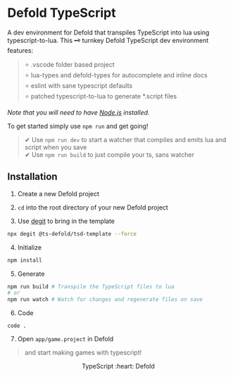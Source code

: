 # Defold TypeScript
A dev environment for Defold that transpiles TypeScript into lua using typescript-to-lua.
This 🗝 turnkey Defold TypeScript dev environment features:
> ⭐ .vscode folder based project  
> ⭐ lua-types and defold-types for autocomplete and inline docs  
> ⭐ eslint with sane typescript defaults  
> ⭐ patched typescript-to-lua to generate *.script files

*Note that you will need to have [Node.js](https://nodejs.org) installed.*

To get started simply use `npm run` and get going!
> ✔ Use `npm run dev` to start a watcher that compiles and emits lua and script when you save  
> ✔ Use `npm run build` to just compile your ts, sans watcher  

## Installation

1. Create a new Defold project

2. `cd` into the root directory of your new Defold project

3. Use [degit](https://www.npmjs.com/package/degit) to bring in the template

```bash
npx degit @ts-defold/tsd-template --force
```

4. Initialize
```bash
npm install
```

5. Generate
```bash
npm run build # Transpile the TypeScript files to lua
# or
npm run watch # Watch for changes and regenerate files on save
```

6. Code
```
code .
```

7. Open `app/game.project` in Defold
> and start making games with typescript!

<p align="center" class="h4">
  TypeScript :heart: Defold
</p>

